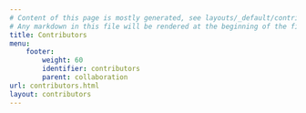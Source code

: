```yaml
---
# Content of this page is mostly generated, see layouts/_default/contributors.html and data/contributors.yaml.
# Any markdown in this file will be rendered at the beginning of the final page.
title: Contributors
menu:  
    footer:
        weight: 60
        identifier: contributors
        parent: collaboration
url: contributors.html
layout: contributors
---
```

